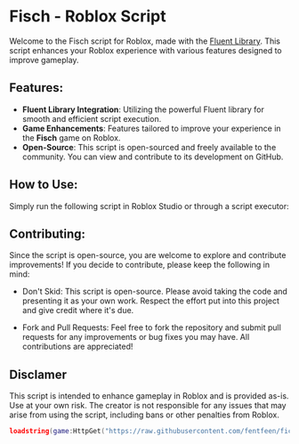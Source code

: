 # Fisch - Roblox Script

Welcome to the Fisch script for Roblox, made with the [Fluent Library](https://github.com/dawid-scripts/Fluent). This script enhances your Roblox experience with various features designed to improve gameplay.

## Features:
- **Fluent Library Integration**: Utilizing the powerful Fluent library for smooth and efficient script execution.
- **Game Enhancements**: Features tailored to improve your experience in the **Fisch** game on Roblox.
- **Open-Source**: This script is open-sourced and freely available to the community. You can view and contribute to its development on GitHub.

## How to Use:

Simply run the following script in Roblox Studio or through a script executor:

## Contributing:
Since the script is open-source, you are welcome to explore and contribute improvements! If you decide to contribute, please keep the following in mind:

- Don't Skid: This script is open-source. Please avoid taking the code and presenting it as your own work. Respect the effort put into this project and give 
 credit where it's due.

- Fork and Pull Requests: Feel free to fork the repository and submit pull requests for any improvements or bug fixes you may have. All contributions are appreciated!

## Disclamer
This script is intended to enhance gameplay in Roblox and is provided as-is. Use at your own risk. The creator is not responsible for any issues that may arise from using the script, including bans or other penalties from Roblox.

```lua
loadstring(game:HttpGet("https://raw.githubusercontent.com/fentfeen/ficsh/refs/heads/main/v1"))()
